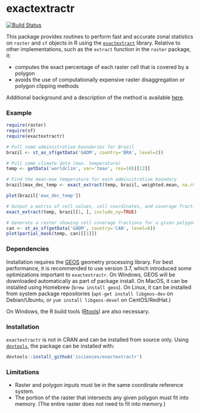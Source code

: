 # exactextractr

[![Build Status](https://gitlab.com/isciences/exactextractr/badges/master/build.svg)](https://gitlab.com/isciences/exactextractr/pipelines)

This package provides routines to perform fast and accurate zonal statistics on `raster` and `sf` objects in R using the [`exactextract`](https://github.com/isciences/exactextract) library.
Relative to other implementations, such as the `extract` function in the `raster` package, it:

* computes the exact percentage of each raster cell that is covered by a polygon
* avoids the use of computationally expensive raster disaggregation or polygon clipping methods

Additional background and a description of the method is available [here](https://github.com/isciences/exactextract#background).

### Example

```r
require(raster)
require(sf)
require(exactextractr)

# Pull some administrative boundaries for Brazil
brazil <- st_as_sf(getData('GADM', country='BRA', level=2))

# Pull some climate data (max. temperature)
temp <- getData('worldclim', var='tmax', res=10)[[12]]

# Find the mean-max temperature for each administrative boundary
brazil$max_dec_temp <- exact_extract(temp, brazil, weighted.mean, na.rm=TRUE)

plot(brazil['max_dec_temp'])

# Output a matrix of cell values, cell coordinates, and coverage fractions for a given polygon
exact_extract(temp, brazil[1, ], include_xy=TRUE)

# Generate a raster showing cell coverage fractions for a given polygon
can <- st_as_sf(getData('GADM', country='CAN', level=0))
plot(partial_mask(temp, can)[[1]])

```

### Dependencies

Installation requires the [GEOS](https://geos.osgeo.org/) geometry processing library.
For best performance, it is recommended to use version 3.7, which introduced some optimizations important to `exactextractr`.
On Windows, GEOS will be downloaded automatically as part of package install.
On MacOS, it can be installed using Homebrew (`brew install geos`).
On Linux, it can be installed from system package repositories (`apt-get install libgeos-dev` on Debian/Ubuntu, or `yum install libgeos-devel` on CentOS/RedHat.)

On Windows, the R build tools ([Rtools](https://cran.r-project.org/bin/windows/Rtools/)) are also necessary.

### Installation

`exactextractr` is not in CRAN and can be installed from source only. Using [`devtools`](https://CRAN.R-project.org/package=devtools), the package can be installed with:

```r
devtools::install_github('isciences/exactextractr')
```

### Limitations

 * Raster and polygon inputs must be in the same coordinate reference system.
 * The portion of the raster that intersects any given polygon must fit into memory. (The entire raster does not need to fit into memory.)

